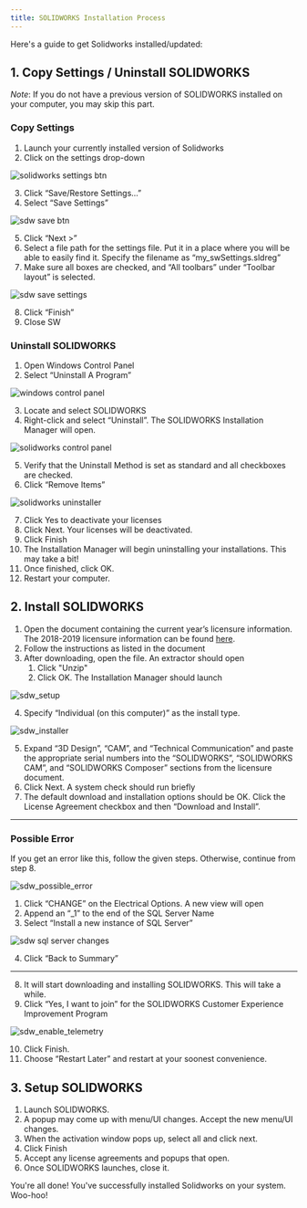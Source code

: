 ```yaml
---
title: SOLIDWORKS Installation Process
---
```


Here's a guide to get Solidworks installed/updated:

## 1. Copy Settings / Uninstall SOLIDWORKS

*Note*: If you do not have a previous version of SOLIDWORKS installed on your computer, you may skip this part.

### Copy Settings

1. Launch your currently installed version of Solidworks
2. Click on the settings drop-down

![solidworks settings btn](../../assets/sdw_settings_btn.png)

3. Click “Save/Restore Settings…”
4. Select “Save Settings” 

![sdw save btn](../../assets/sdw_save_button.png)

5. Click “Next >”
6. Select a file path for the settings file. Put it in a place where you will be able to easily find it. Specify the filename as “my_swSettings.sldreg” 
7. Make sure all boxes are checked, and “All toolbars” under “Toolbar layout” is selected.

![sdw save settings](../../assets/sdw_save_settings.png)

8. Click “Finish”
9.  Close SW

### Uninstall SOLIDWORKS

1. Open Windows Control Panel
2. Select “Uninstall A Program”

![windows control panel](../../assets/windows_control_panel.png)

3. Locate and select SOLIDWORKS
4. Right-click and select “Uninstall”. The SOLIDWORKS Installation Manager will open.

![solidworks control panel](../../assets/solidworks_control_panel.png)

5. Verify that the Uninstall Method is set as standard and all checkboxes are checked.
6. Click “Remove Items”

![solidworks uninstaller](../../assets/solidworks_uninstaller.png)

7. Click Yes to deactivate your licenses
8. Click Next. Your licenses will be deactivated.
9. Click Finish
10. The Installation Manager will begin uninstalling your installations. This may take a bit!
11. Once finished, click OK.
12. Restart your computer.

## 2. Install SOLIDWORKS

1. Open the document containing the current year’s licensure information. The 2018-2019 licensure information can be found [here](https://docs.google.com/spreadsheets/d/1PObqXnwpGlI1GgFQ8kdKpw1_LJsshfO7kX5fkcaNlS4/edit#gid=0).
2. Follow the instructions as listed in the document
3. After downloading, open the file. An extractor should open
   1. Click "Unzip"
   2. Click OK. The Installation Manager should launch

![sdw_setup](../../assets/sdw_setup.png)

4. Specify “Individual (on this computer)” as the install type.

![sdw_installer](../../assets/sdw_installer.png)

5. Expand “3D Design”, “CAM”, and “Technical Communication” and paste the appropriate serial numbers into the “SOLIDWORKS”, “SOLIDWORKS CAM”, and “SOLIDWORKS Composer” sections from the licensure document.
6. Click Next. A system check should run briefly
7. The default download and installation options should be OK. Click the License Agreement checkbox and then “Download and Install”.

---

### Possible Error

If you get an error like this, follow the given steps. Otherwise, continue from step 8.

![sdw_possible_error](../../assets/sdw_possible_error.png)

1. Click “CHANGE” on the Electrical Options. A new view will open
2. Append an “_1” to the end of the SQL Server Name
3. Select “Install a new instance of SQL Server”

![sdw sql server changes](../../assets/sdw_sql_server_changes.png)

4. Click “Back to Summary”

---

8. It will start downloading and installing SOLIDWORKS. This will take a while.
9. Click “Yes, I want to join” for the SOLIDWORKS Customer Experience Improvement Program

![sdw_enable_telemetry](../../assets/sdw_enable_telemetry.png)

10. Click Finish.
11. Choose “Restart Later” and restart at your soonest convenience.

## 3. Setup SOLIDWORKS

1. Launch SOLIDWORKS.
2. A popup may come up with menu/UI changes. Accept the new menu/UI changes.
3. When the activation window pops up, select all and click next.
4. Click Finish
5. Accept any license agreements and popups that open.
6. Once SOLIDWORKS launches, close it.

You're all done! You've successfully installed Solidworks on your system. Woo-hoo!
